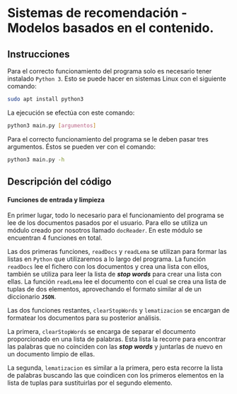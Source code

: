 # Sistemas de recomendación - Modelos basados en el contenido.

## Instrucciones

Para el correcto funcionamiento del programa solo es necesario tener instalado `Python 3`. Esto se puede hacer en sistemas Linux con el siguiente comando:
```bash
sudo apt install python3
```

La ejecución se efectúa con este comando:
```bash
python3 main.py [argumentos]
```

Para el correcto funcionamiento del programa se le deben pasar tres argumentos. Éstos se pueden ver con el comando:
```bash
python3 main.py -h
```

## Descripción del código

#### Funciones de entrada y limpieza

En primer lugar, todo lo necesario para el funcionamiento del programa se lee de los documentos pasados por el usuario. Para ello se utiliza un módulo creado por nosotros llamado `docReader`. En este módulo se encuentran 4 funciones en total. 

Las dos primeras funciones, `readDocs` y `readLema` se utilizan para formar las listas en `Python` que utilizaremos a lo largo del programa. La función `readDocs` lee el fichero con los documentos y crea una lista con ellos, también se utiliza para leer la lista de ***stop words*** para crear una lista con ellas. La función `readLema` lee el documento con el cual se crea una lista de tuplas de dos elementos, aprovechando el formato similar al de un diccionario **`JSON`**.

Las dos funciones restantes, `clearStopWords` y `lematizacion` se encargan de formatear los documentos para su posterior análisis.

La primera, `clearStopWords` se encarga de separar el documento proporcionado en una lista de palabras. Esta lista la recorre para encontrar las palabras que no coinciden con las ***stop words*** y juntarlas de nuevo en un documento limpio de ellas.

La segunda, `lematizacion` es similar a la primera, pero esta recorre la lista de palabras buscando las que coindicen con los primeros elementos en la lista de tuplas para sustituirlas por el segundo elemento. 